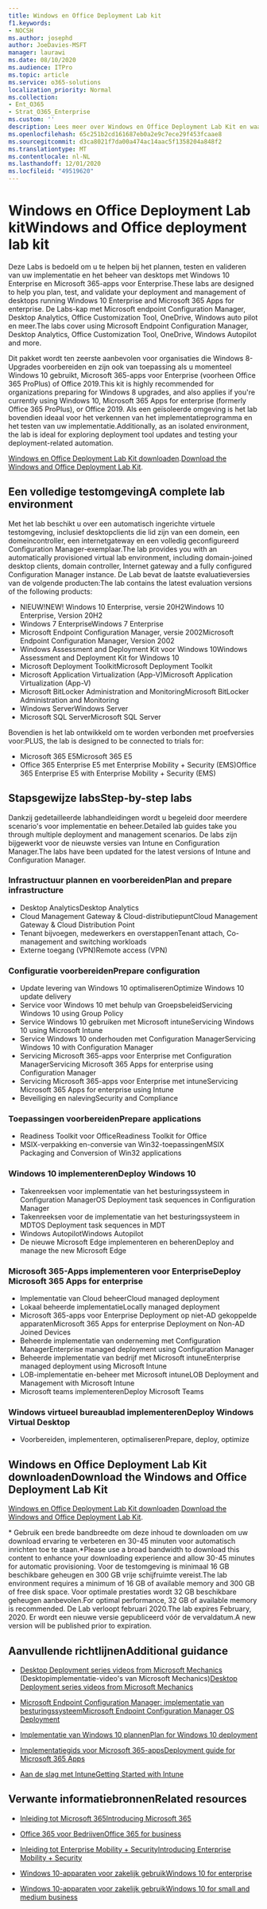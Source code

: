 ```yaml
---
title: Windows en Office Deployment Lab kit
f1.keywords:
- NOCSH
ms.author: josephd
author: JoeDavies-MSFT
manager: laurawi
ms.date: 08/10/2020
ms.audience: ITPro
ms.topic: article
ms.service: o365-solutions
localization_priority: Normal
ms.collection:
- Ent_O365
- Strat_O365_Enterprise
ms.custom: ''
description: Lees meer over Windows en Office Deployment Lab Kit en waar u het kunt vinden.
ms.openlocfilehash: 65c251b2cd161687eb0a2e9c7ece29f453fcaae8
ms.sourcegitcommit: d3ca8021f7da00a474ac14aac5f1358204a848f2
ms.translationtype: MT
ms.contentlocale: nl-NL
ms.lasthandoff: 12/01/2020
ms.locfileid: "49519620"
---
```

# <a name="windows-and-office-deployment-lab-kit"></a><span data-ttu-id="72b74-103">Windows en Office Deployment Lab kit</span><span class="sxs-lookup"><span data-stu-id="72b74-103">Windows and Office deployment lab kit</span></span>

<span data-ttu-id="72b74-104">Deze Labs is bedoeld om u te helpen bij het plannen, testen en valideren van uw implementatie en het beheer van desktops met Windows 10 Enterprise en Microsoft 365-apps voor Enterprise.</span><span class="sxs-lookup"><span data-stu-id="72b74-104">These labs are designed to help you plan, test, and validate your deployment and management of desktops running Windows 10 Enterprise and Microsoft 365 Apps for enterprise.</span></span> <span data-ttu-id="72b74-105">De Labs-kap met Microsoft endpoint Configuration Manager, Desktop Analytics, Office Customization Tool, OneDrive, Windows auto pilot en meer.</span><span class="sxs-lookup"><span data-stu-id="72b74-105">The labs cover using Microsoft Endpoint Configuration Manager, Desktop Analytics, Office Customization Tool, OneDrive, Windows Autopilot and more.</span></span>

<span data-ttu-id="72b74-106">Dit pakket wordt ten zeerste aanbevolen voor organisaties die Windows 8-Upgrades voorbereiden en zijn ook van toepassing als u momenteel Windows 10 gebruikt, Microsoft 365-apps voor Enterprise (voorheen Office 365 ProPlus) of Office 2019.</span><span class="sxs-lookup"><span data-stu-id="72b74-106">This kit is highly recommended for organizations preparing for Windows 8 upgrades, and also applies if you're currently using Windows 10, Microsoft 365 Apps for enterprise (formerly Office 365 ProPlus), or Office 2019.</span></span> <span data-ttu-id="72b74-107">Als een geïsoleerde omgeving is het lab bovendien ideaal voor het verkennen van het implementatieprogramma en het testen van uw implementatie.</span><span class="sxs-lookup"><span data-stu-id="72b74-107">Additionally, as an isolated environment, the lab is ideal for exploring deployment tool updates and testing your deployment-related automation.</span></span>

<span data-ttu-id="72b74-108">[Windows en Office Deployment Lab Kit downloaden](https://www.microsoft.com/evalcenter/evaluate-lab-kit).</span><span class="sxs-lookup"><span data-stu-id="72b74-108">[Download the Windows and Office Deployment Lab Kit](https://www.microsoft.com/evalcenter/evaluate-lab-kit).</span></span>

## <a name="a-complete-lab-environment"></a><span data-ttu-id="72b74-109">Een volledige testomgeving</span><span class="sxs-lookup"><span data-stu-id="72b74-109">A complete lab environment</span></span>

<span data-ttu-id="72b74-110">Met het lab beschikt u over een automatisch ingerichte virtuele testomgeving, inclusief desktopclients die lid zijn van een domein, een domeincontroller, een internetgateway en een volledig geconfigureerd Configuration Manager-exemplaar.</span><span class="sxs-lookup"><span data-stu-id="72b74-110">The lab provides you with an automatically provisioned virtual lab environment, including domain-joined desktop clients, domain controller, Internet gateway and a fully configured Configuration Manager instance.</span></span> <span data-ttu-id="72b74-111">De Lab bevat de laatste evaluatieversies van de volgende producten:</span><span class="sxs-lookup"><span data-stu-id="72b74-111">The lab contains the latest evaluation versions of the following products:</span></span>

  - <span data-ttu-id="72b74-112">NIEUW!</span><span class="sxs-lookup"><span data-stu-id="72b74-112">NEW!</span></span> <span data-ttu-id="72b74-113">Windows 10 Enterprise, versie 20H2</span><span class="sxs-lookup"><span data-stu-id="72b74-113">Windows 10 Enterprise, Version 20H2</span></span>
  - <span data-ttu-id="72b74-114">Windows 7 Enterprise</span><span class="sxs-lookup"><span data-stu-id="72b74-114">Windows 7 Enterprise</span></span>
  - <span data-ttu-id="72b74-115">Microsoft Endpoint Configuration Manager, versie 2002</span><span class="sxs-lookup"><span data-stu-id="72b74-115">Microsoft Endpoint Configuration Manager, Version 2002</span></span>
  - <span data-ttu-id="72b74-116">Windows Assessment and Deployment Kit voor Windows 10</span><span class="sxs-lookup"><span data-stu-id="72b74-116">Windows Assessment and Deployment Kit for Windows 10</span></span>
  - <span data-ttu-id="72b74-117">Microsoft Deployment Toolkit</span><span class="sxs-lookup"><span data-stu-id="72b74-117">Microsoft Deployment Toolkit</span></span>
  - <span data-ttu-id="72b74-118">Microsoft Application Virtualization (App-V)</span><span class="sxs-lookup"><span data-stu-id="72b74-118">Microsoft Application Virtualization (App-V)</span></span>
  - <span data-ttu-id="72b74-119">Microsoft BitLocker Administration and Monitoring</span><span class="sxs-lookup"><span data-stu-id="72b74-119">Microsoft BitLocker Administration and Monitoring</span></span> 
  - <span data-ttu-id="72b74-120">Windows Server</span><span class="sxs-lookup"><span data-stu-id="72b74-120">Windows Server</span></span> 
  - <span data-ttu-id="72b74-121">Microsoft SQL Server</span><span class="sxs-lookup"><span data-stu-id="72b74-121">Microsoft SQL Server</span></span> 

<span data-ttu-id="72b74-122">Bovendien is het lab ontwikkeld om te worden verbonden met proefversies voor:</span><span class="sxs-lookup"><span data-stu-id="72b74-122">PLUS, the lab is designed to be connected to trials for:</span></span> 

  - <span data-ttu-id="72b74-123">Microsoft 365 E5</span><span class="sxs-lookup"><span data-stu-id="72b74-123">Microsoft 365 E5</span></span>
  - <span data-ttu-id="72b74-124">Office 365 Enterprise E5 met Enterprise Mobility + Security (EMS)</span><span class="sxs-lookup"><span data-stu-id="72b74-124">Office 365 Enterprise E5 with Enterprise Mobility + Security (EMS)</span></span>

## <a name="step-by-step-labs"></a><span data-ttu-id="72b74-125">Stapsgewijze labs</span><span class="sxs-lookup"><span data-stu-id="72b74-125">Step-by-step labs</span></span>

<span data-ttu-id="72b74-126">Dankzij gedetailleerde labhandleidingen wordt u begeleid door meerdere scenario's voor implementatie en beheer.</span><span class="sxs-lookup"><span data-stu-id="72b74-126">Detailed lab guides take you through multiple deployment and management scenarios.</span></span> <span data-ttu-id="72b74-127">De labs zijn bijgewerkt voor de nieuwste versies van Intune en Configuration Manager.</span><span class="sxs-lookup"><span data-stu-id="72b74-127">The labs have been updated for the latest versions of Intune and Configuration Manager.</span></span> 

### <a name="plan-and-prepare-infrastructure"></a><span data-ttu-id="72b74-128">Infrastructuur plannen en voorbereiden</span><span class="sxs-lookup"><span data-stu-id="72b74-128">Plan and prepare infrastructure</span></span> 
- <span data-ttu-id="72b74-129">Desktop Analytics</span><span class="sxs-lookup"><span data-stu-id="72b74-129">Desktop Analytics</span></span> 
- <span data-ttu-id="72b74-130">Cloud Management Gateway & Cloud-distributiepunt</span><span class="sxs-lookup"><span data-stu-id="72b74-130">Cloud Management Gateway & Cloud Distribution Point</span></span> 
- <span data-ttu-id="72b74-131">Tenant bijvoegen, medewerkers en overstappen</span><span class="sxs-lookup"><span data-stu-id="72b74-131">Tenant attach, Co-management and switching workloads</span></span>  
- <span data-ttu-id="72b74-132">Externe toegang (VPN)</span><span class="sxs-lookup"><span data-stu-id="72b74-132">Remote access (VPN)</span></span> 

### <a name="prepare-configuration"></a><span data-ttu-id="72b74-133">Configuratie voorbereiden</span><span class="sxs-lookup"><span data-stu-id="72b74-133">Prepare configuration</span></span>   
- <span data-ttu-id="72b74-134">Update levering van Windows 10 optimaliseren</span><span class="sxs-lookup"><span data-stu-id="72b74-134">Optimize Windows 10 update delivery</span></span>   
- <span data-ttu-id="72b74-135">Service voor Windows 10 met behulp van Groepsbeleid</span><span class="sxs-lookup"><span data-stu-id="72b74-135">Servicing Windows 10 using Group Policy</span></span>
- <span data-ttu-id="72b74-136">Service Windows 10 gebruiken met Microsoft intune</span><span class="sxs-lookup"><span data-stu-id="72b74-136">Servicing Windows 10 using Microsoft Intune</span></span>   
- <span data-ttu-id="72b74-137">Service Windows 10 onderhouden met Configuration Manager</span><span class="sxs-lookup"><span data-stu-id="72b74-137">Servicing Windows 10 with Configuration Manager</span></span>   
- <span data-ttu-id="72b74-138">Servicing Microsoft 365-apps voor Enterprise met Configuration Manager</span><span class="sxs-lookup"><span data-stu-id="72b74-138">Servicing Microsoft 365 Apps for enterprise using Configuration Manager</span></span>   
- <span data-ttu-id="72b74-139">Servicing Microsoft 365-apps voor Enterprise met intune</span><span class="sxs-lookup"><span data-stu-id="72b74-139">Servicing Microsoft 365 Apps for enterprise using Intune</span></span>  
- <span data-ttu-id="72b74-140">Beveiliging en naleving</span><span class="sxs-lookup"><span data-stu-id="72b74-140">Security and Compliance</span></span>   

### <a name="prepare-applications"></a><span data-ttu-id="72b74-141">Toepassingen voorbereiden</span><span class="sxs-lookup"><span data-stu-id="72b74-141">Prepare applications</span></span>    
- <span data-ttu-id="72b74-142">Readiness Toolkit voor Office</span><span class="sxs-lookup"><span data-stu-id="72b74-142">Readiness Toolkit for Office</span></span>  
- <span data-ttu-id="72b74-143">MSIX-verpakking en-conversie van Win32-toepassingen</span><span class="sxs-lookup"><span data-stu-id="72b74-143">MSIX Packaging and Conversion of Win32 applications</span></span>   

### <a name="deploy-windows-10"></a><span data-ttu-id="72b74-144">Windows 10 implementeren</span><span class="sxs-lookup"><span data-stu-id="72b74-144">Deploy Windows 10</span></span>   
- <span data-ttu-id="72b74-145">Takenreeksen voor implementatie van het besturingssysteem in Configuration Manager</span><span class="sxs-lookup"><span data-stu-id="72b74-145">OS Deployment task sequences in Configuration Manager</span></span>
- <span data-ttu-id="72b74-146">Takenreeksen voor de implementatie van het besturingssysteem in MDT</span><span class="sxs-lookup"><span data-stu-id="72b74-146">OS Deployment task sequences in MDT</span></span>   
- <span data-ttu-id="72b74-147">Windows Autopilot</span><span class="sxs-lookup"><span data-stu-id="72b74-147">Windows Autopilot</span></span>
- <span data-ttu-id="72b74-148">De nieuwe Microsoft Edge implementeren en beheren</span><span class="sxs-lookup"><span data-stu-id="72b74-148">Deploy and manage the new Microsoft Edge</span></span>  

### <a name="deploy-microsoft-365-apps-for-enterprise"></a><span data-ttu-id="72b74-149">Microsoft 365-Apps implementeren voor Enterprise</span><span class="sxs-lookup"><span data-stu-id="72b74-149">Deploy Microsoft 365 Apps for enterprise</span></span>    
- <span data-ttu-id="72b74-150">Implementatie van Cloud beheer</span><span class="sxs-lookup"><span data-stu-id="72b74-150">Cloud managed deployment</span></span>  
- <span data-ttu-id="72b74-151">Lokaal beheerde implementatie</span><span class="sxs-lookup"><span data-stu-id="72b74-151">Locally managed deployment</span></span>    
- <span data-ttu-id="72b74-152">Microsoft 365-apps voor Enterprise Deployment op niet-AD gekoppelde apparaten</span><span class="sxs-lookup"><span data-stu-id="72b74-152">Microsoft 365 Apps for enterprise Deployment on Non-AD Joined Devices</span></span> 
- <span data-ttu-id="72b74-153">Beheerde implementatie van onderneming met Configuration Manager</span><span class="sxs-lookup"><span data-stu-id="72b74-153">Enterprise managed deployment using Configuration Manager</span></span>
- <span data-ttu-id="72b74-154">Beheerde implementatie van bedrijf met Microsoft intune</span><span class="sxs-lookup"><span data-stu-id="72b74-154">Enterprise managed deployment using Microsoft Intune</span></span>  
- <span data-ttu-id="72b74-155">LOB-implementatie en-beheer met Microsoft intune</span><span class="sxs-lookup"><span data-stu-id="72b74-155">LOB Deployment and Management with Microsoft Intune</span></span>
- <span data-ttu-id="72b74-156">Microsoft teams implementeren</span><span class="sxs-lookup"><span data-stu-id="72b74-156">Deploy Microsoft Teams</span></span>

### <a name="deploy-windows-virtual-desktop"></a><span data-ttu-id="72b74-157">Windows virtueel bureaublad implementeren</span><span class="sxs-lookup"><span data-stu-id="72b74-157">Deploy Windows Virtual Desktop</span></span>  
- <span data-ttu-id="72b74-158">Voorbereiden, implementeren, optimaliseren</span><span class="sxs-lookup"><span data-stu-id="72b74-158">Prepare, deploy, optimize</span></span>
 
## <a name="download-the-windows-and-office-deployment-lab-kit"></a><span data-ttu-id="72b74-159">Windows en Office Deployment Lab Kit downloaden</span><span class="sxs-lookup"><span data-stu-id="72b74-159">Download the Windows and Office Deployment Lab Kit</span></span>

<span data-ttu-id="72b74-160">[Windows en Office Deployment Lab Kit downloaden](https://www.microsoft.com/evalcenter/evaluate-lab-kit).</span><span class="sxs-lookup"><span data-stu-id="72b74-160">[Download the Windows and Office Deployment Lab Kit](https://www.microsoft.com/evalcenter/evaluate-lab-kit).</span></span>

<span data-ttu-id="72b74-161">\* Gebruik een brede bandbreedte om deze inhoud te downloaden om uw download ervaring te verbeteren en 30-45 minuten voor automatisch inrichten toe te staan.</span><span class="sxs-lookup"><span data-stu-id="72b74-161">\*Please use a broad bandwidth to download this content to enhance your downloading experience and allow 30-45 minutes for automatic provisioning.</span></span> <span data-ttu-id="72b74-162">Voor de testomgeving is minimaal 16 GB beschikbare geheugen en 300 GB vrije schijfruimte vereist.</span><span class="sxs-lookup"><span data-stu-id="72b74-162">The lab environment requires a minimum of 16 GB of available memory and 300 GB of free disk space.</span></span> <span data-ttu-id="72b74-163">Voor optimale prestaties wordt 32 GB beschikbare geheugen aanbevolen.</span><span class="sxs-lookup"><span data-stu-id="72b74-163">For optimal performance, 32 GB of available memory is recommended.</span></span> <span data-ttu-id="72b74-164">De Lab verloopt februari 2020.</span><span class="sxs-lookup"><span data-stu-id="72b74-164">The lab expires February, 2020.</span></span> <span data-ttu-id="72b74-165">Er wordt een nieuwe versie gepubliceerd vóór de vervaldatum.</span><span class="sxs-lookup"><span data-stu-id="72b74-165">A new version will be published prior to expiration.</span></span>

## <a name="additional-guidance"></a><span data-ttu-id="72b74-166">Aanvullende richtlijnen</span><span class="sxs-lookup"><span data-stu-id="72b74-166">Additional guidance</span></span>

  - <span data-ttu-id="72b74-167">[Desktop Deployment series videos from Microsoft Mechanics](https://www.aka.ms/watchhowtoshift) (Desktopimplementatie-video's van Microsoft Mechanics)</span><span class="sxs-lookup"><span data-stu-id="72b74-167">[Desktop Deployment series videos from Microsoft Mechanics](https://www.aka.ms/watchhowtoshift)</span></span>

  - [<span data-ttu-id="72b74-168">Microsoft Endpoint Configuration Manager: implementatie van besturingssysteem</span><span class="sxs-lookup"><span data-stu-id="72b74-168">Microsoft Endpoint Configuration Manager OS Deployment</span></span>](https://docs.microsoft.com/mem/configmgr/osd/understand/introduction-to-operating-system-deployment)

  - [<span data-ttu-id="72b74-169"><span class="underline">Implementatie van Windows 10 plannen</span></span><span class="sxs-lookup"><span data-stu-id="72b74-169"><span class="underline">Plan for Windows 10 deployment</span></span></span>](https://docs.microsoft.com/windows/deployment/planning/index)

  - [<span data-ttu-id="72b74-170"><span class="underline">Implementatiegids voor Microsoft 365-apps</span></span><span class="sxs-lookup"><span data-stu-id="72b74-170"><span class="underline">Deployment guide for Microsoft 365 Apps</span></span></span>](https://docs.microsoft.com/deployoffice/deployment-guide-microsoft-365-apps)

  - [<span data-ttu-id="72b74-171"><span class="underline">Aan de slag met Intune</span></span><span class="sxs-lookup"><span data-stu-id="72b74-171"><span class="underline">Getting Started with Intune</span></span></span>](https://docs.microsoft.com/intune/get-started-evaluation)

## <a name="related-resources"></a><span data-ttu-id="72b74-172">Verwante informatiebronnen</span><span class="sxs-lookup"><span data-stu-id="72b74-172">Related resources</span></span>

  - [<span data-ttu-id="72b74-173"><span class="underline">Inleiding tot Microsoft 365</span></span><span class="sxs-lookup"><span data-stu-id="72b74-173"><span class="underline">Introducing Microsoft 365</span></span></span>](https://www.microsoft.com/microsoft-365/default.aspx)

  - [<span data-ttu-id="72b74-174"><span class="underline">Office 365 voor Bedrijven</span></span><span class="sxs-lookup"><span data-stu-id="72b74-174"><span class="underline">Office 365 for business</span></span></span>](https://products.office.com/business/office)

  - [<span data-ttu-id="72b74-175"><span class="underline">Inleiding tot Enterprise Mobility + Security</span></span><span class="sxs-lookup"><span data-stu-id="72b74-175"><span class="underline">Introducing Enterprise Mobility + Security</span></span></span>](https://www.microsoft.com/cloud-platform/enterprise-mobility-security)

  - [<span data-ttu-id="72b74-176"><span class="underline">Windows 10-apparaten voor zakelijk gebruik</span></span><span class="sxs-lookup"><span data-stu-id="72b74-176"><span class="underline">Windows 10 for enterprise</span></span></span>](https://www.microsoft.com/WindowsForBusiness/windows-for-enterprise)

  - [<span data-ttu-id="72b74-177"><span class="underline">Windows 10-apparaten voor zakelijk gebruik</span></span><span class="sxs-lookup"><span data-stu-id="72b74-177"><span class="underline">Windows 10 for small and medium business</span></span></span>](https://www.microsoft.com/WindowsForBusiness/windows-for-small-business)
